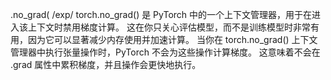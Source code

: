 .no_grad(/exp/torch.no_grad() 是 PyTorch 中的一个上下文管理器，用于在进入该上下文时禁用梯度计算。这在你只关心评估模型，而不是训练模型时非常有用，因为它可以显著减少内存使用并加速计算。当你在 torch.no_grad() 上下文管理器中执行张量操作时，PyTorch 不会为这些操作计算梯度。这意味着不会在 .grad 属性中累积梯度，并且操作会更快地执行。